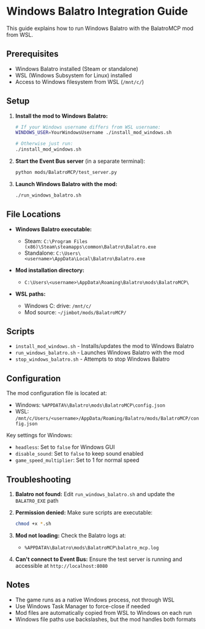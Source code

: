 # Windows Balatro Integration Guide

This guide explains how to run Windows Balatro with the BalatroMCP mod from WSL.

## Prerequisites

- Windows Balatro installed (Steam or standalone)
- WSL (Windows Subsystem for Linux) installed
- Access to Windows filesystem from WSL (`/mnt/c/`)

## Setup

1. **Install the mod to Windows Balatro:**

   ```bash
   # If your Windows username differs from WSL username:
   WINDOWS_USER=YourWindowsUsername ./install_mod_windows.sh

   # Otherwise just run:
   ./install_mod_windows.sh
   ```

2. **Start the Event Bus server** (in a separate terminal):

   ```bash
   python mods/BalatroMCP/test_server.py
   ```

3. **Launch Windows Balatro with the mod:**
   ```bash
   ./run_windows_balatro.sh
   ```

## File Locations

- **Windows Balatro executable:**
  - Steam: `C:\Program Files (x86)\Steam\steamapps\common\Balatro\Balatro.exe`
  - Standalone: `C:\Users\<username>\AppData\Local\Balatro\Balatro.exe`

- **Mod installation directory:**
  - `C:\Users\<username>\AppData\Roaming\Balatro\mods\BalatroMCP\`

- **WSL paths:**
  - Windows C: drive: `/mnt/c/`
  - Mod source: `~/jimbot/mods/BalatroMCP/`

## Scripts

- `install_mod_windows.sh` - Installs/updates the mod to Windows Balatro
- `run_windows_balatro.sh` - Launches Windows Balatro with the mod
- `stop_windows_balatro.sh` - Attempts to stop Windows Balatro

## Configuration

The mod configuration file is located at:

- Windows: `%APPDATA%\Balatro\mods\BalatroMCP\config.json`
- WSL:
  `/mnt/c/Users/<username>/AppData/Roaming/Balatro/mods/BalatroMCP/config.json`

Key settings for Windows:

- `headless`: Set to `false` for Windows GUI
- `disable_sound`: Set to `false` to keep sound enabled
- `game_speed_multiplier`: Set to 1 for normal speed

## Troubleshooting

1. **Balatro not found:** Edit `run_windows_balatro.sh` and update the
   `BALATRO_EXE` path

2. **Permission denied:** Make sure scripts are executable:

   ```bash
   chmod +x *.sh
   ```

3. **Mod not loading:** Check the Balatro logs at:
   - `%APPDATA%\Balatro\mods\BalatroMCP\balatro_mcp.log`

4. **Can't connect to Event Bus:** Ensure the test server is running and
   accessible at `http://localhost:8080`

## Notes

- The game runs as a native Windows process, not through WSL
- Use Windows Task Manager to force-close if needed
- Mod files are automatically copied from WSL to Windows on each run
- Windows file paths use backslashes, but the mod handles both formats
